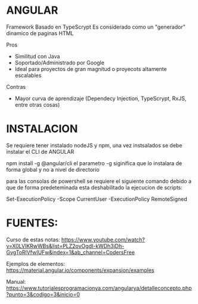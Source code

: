 ANGULAR
==================================================================================================
 
Framework Basado en TypeScrypt
Es considerado como un "generador" dinamico de paginas HTML

Pros 
   - Similitud con Java
   - Soportado/Administrado por Google
   - Ideal para proyectos de gran magnitud o proyecots altamente escalables

Contras
   - Mayor curva de aprendizaje (Dependecy Injection, TypeScrypt, RxJS, entre otras cosas)
    

INSTALACION
==================================================================================================

Se requiere tener instalado nodeJS y npm, una vez instsalados se debe instalar el CLI de ANGULAR

npm install -g @angular/cli         el parametro -g siginifica que lo instalara de forma global y no a nivel de directorio
 
para las consolas de powershell se requiere el siguiente comando debido a que de forma predeteminada esta deshabilitado
la ejecucion de scripts:

Set-ExecutionPolicy -Scope CurrentUser -ExecutionPolicy RemoteSigned



FUENTES:
==================================================================================================

Curso de estas notas:
https://www.youtube.com/watch?v=X0LVIKRwWBs&list=PLZ2ovOgdI-kWDh3jDh-GvgToRlVfwIUFw&index=1&ab_channel=CodersFree

Ejemplos de elementos:
https://material.angular.io/components/expansion/examples

Manual:
https://www.tutorialesprogramacionya.com/angularya/detalleconcepto.php?punto=3&codigo=3&inicio=0

